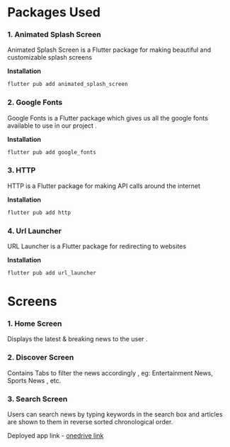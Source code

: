 # Packages Used 
### 1. Animated Splash Screen 
Animated Splash Screen is a Flutter package for making beautiful and customizable splash screens 

**Installation**
```bash
flutter pub add animated_splash_screen
```

### 2. Google Fonts
Google Fonts is a Flutter package which gives us all the google fonts available to use in our project .

**Installation**
```bash
flutter pub add google_fonts
```

### 3. HTTP
HTTP is a Flutter package for making API calls around the internet 

**Installation**
```bash
flutter pub add http
```

### 4. Url Launcher 
URL Launcher is a Flutter package for redirecting to websites 

**Installation**
```bash
flutter pub add url_launcher
```

# Screens
### 1. Home Screen 
Displays the latest & breaking news to the user . 

### 2. Discover Screen 
Contains Tabs to filter the news accordingly , eg: Entertainment News, Sports News , etc.

### 3. Search Screen
Users can search news by typing keywords in the search box and articles are shown to them in reverse sorted chronological order.

Deployed app link - [onedrive link](https://1drv.ms/u/s!Aor537KymUg8qEqnIfXsR8cyTa52?e=nH81d7)